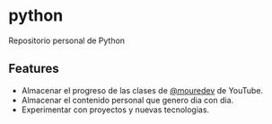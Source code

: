 # python

Repositorio personal de Python 

## Features

- Almacenar el progreso de las clases de [@mouredev](https://www.youtube.com/watch?v=TbcEqkabAWU) de YouTube.
- Almacenar el contenido personal que genero dia con dia.
- Experimentar con proyectos y nuevas tecnologias.
